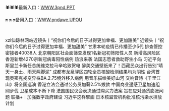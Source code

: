 <p>
	🕷🕷🕷最新入口：<a href="http://www.baidu.com/link?url=6MA2SWnO3Raqke39an_0PUxosM6ZrUGzi1BN9tNnlPW&wd">WWW.3pnd.PPT</a> 
	<p>
		🔛
🔛
🔛备用入口：<a href="http://www.baidu.com/link?url=6MA2SWnO3Raqke39an_0PUxosM6ZrUGzi1BN9tNnlPW&wd">WWW.pndawe.UPOU</a> 
	</p>
	<p>
		<br />
	</p>
	<p>
		xzl仙踪林网站近镜头丨“祝你们今后的日子过得更加幸福、更加甜美”
近镜头丨“祝你们今后的日子过得更加幸福、更加甜美”
甘肃本轮疫情已传播至少5代 排查管控密接者40038人
北京朝阳区社会面筛查发现1名新冠初筛阳性人员 新增高风险区
香港新增4270宗新冠病毒阳性病例
热浪来袭 法国志愿者救助野生小鸟
习近平向斯里兰卡新任总统维克拉马辛哈致贺电
醉美交通壁纸来了！西藏民众出行告别“晴天一身土、雨天两脚泥”
成都市龙泉驿区四轮全员核酸检测结果均为阴性
台湾首现奥密克戎变异株BA.2.75境外移入病例
用音乐描绘美好山河 交响音诗《千里江山》将全国巡演
香港立法会通过公务员加薪2.5%拨款
中国商业遥感卫星加速组网步伐 卫星成本不断下降
法国国民议会表决通过购买力法案 旨在应对通货膨胀问题
联播+｜加强数字政府建设 习近平这样擘画
日本核监管机构批准核污染水排放计划
	</p>

